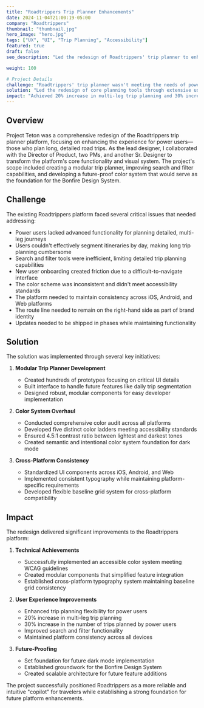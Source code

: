 ```yaml
---
title: "Roadtrippers Trip Planner Enhancements"
date: 2024-11-04T21:00:19-05:00
company: "Roadtrippers"
thumbnail: "thumbnail.jpg"
hero_image: "hero.jpg"
tags: ["UX", "UI", "Trip Planning", "Accessibility"]
featured: true
draft: false
seo_description: "Led the redesign of Roadtrippers' trip planner to enhance power user experience and improve trip planning tools."

weight: 100

# Project Details
challenge: "Roadtrippers' trip planner wasn't meeting the needs of power users who plan complex road trips, resulting in user frustration and limited engagement with key features."
solution: "Led the redesign of core planning tools through extensive user research, prototyping, and systematic improvements to search, navigation, and trip organization features while maintaining brand identity."
impact: "Achieved 20% increase in multi-leg trip planning and 30% increase in power user engagement. Established new design system foundations that improved accessibility and cross-platform consistency."
---
```


## Overview

Project Teton was a comprehensive redesign of the Roadtrippers trip planner platform, focusing on enhancing the experience for power users—those who plan long, detailed road trips. As the lead designer, I collaborated with the Director of Product, two PMs, and another Sr. Designer to transform the platform's core functionality and visual system. The project's scope included creating a modular trip planner, improving search and filter capabilities, and developing a future-proof color system that would serve as the foundation for the Bonfire Design System.

## Challenge

The existing Roadtrippers platform faced several critical issues that needed addressing:

- Power users lacked advanced functionality for planning detailed, multi-leg journeys
- Users couldn't effectively segment itineraries by day, making long trip planning cumbersome
- Search and filter tools were inefficient, limiting detailed trip planning capabilities
- New user onboarding created friction due to a difficult-to-navigate interface
- The color scheme was inconsistent and didn't meet accessibility standards
- The platform needed to maintain consistency across iOS, Android, and Web platforms
- The route line needed to remain on the right-hand side as part of brand identity
- Updates needed to be shipped in phases while maintaining functionality

## Solution

The solution was implemented through several key initiatives:

1. **Modular Trip Planner Development**
   - Created hundreds of prototypes focusing on critical UI details
   - Built interface to handle future features like daily trip segmentation
   - Designed robust, modular components for easy developer implementation

2. **Color System Overhaul**
   - Conducted comprehensive color audit across all platforms
   - Developed five distinct color ladders meeting accessibility standards
   - Ensured 4.5:1 contrast ratio between lightest and darkest tones
   - Created semantic and intentional color system foundation for dark mode

3. **Cross-Platform Consistency**
   - Standardized UI components across iOS, Android, and Web
   - Implemented consistent typography while maintaining platform-specific requirements
   - Developed flexible baseline grid system for cross-platform compatibility

## Impact

The redesign delivered significant improvements to the Roadtrippers platform:

1. **Technical Achievements**
   - Successfully implemented an accessible color system meeting WCAG guidelines
   - Created modular components that simplified feature integration
   - Established cross-platform typography system maintaining baseline grid consistency

2. **User Experience Improvements**
   - Enhanced trip planning flexibility for power users
   - 20% increase in multi-leg trip planning
   - 30% increase in the number of trips planned by power users
   - Improved search and filter functionality
   - Maintained platform consistency across all devices

3. **Future-Proofing**
   - Set foundation for future dark mode implementation
   - Established groundwork for the Bonfire Design System
   - Created scalable architecture for future feature additions

The project successfully positioned Roadtrippers as a more reliable and intuitive "copilot" for travelers while establishing a strong foundation for future platform enhancements.


